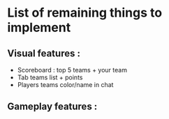 # List of remaining things to implement


## Visual features :
- Scoreboard : top 5 teams + your team
- Tab teams list + points
- Players teams color/name in chat

## Gameplay features :